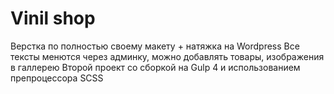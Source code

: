 # Vinil shop
Верстка по полностью своему макету + натяжка на Wordpress
Все тексты менются через админку, можно добавлять товары, изображения в галлерею
Второй проект со сборкой на Gulp 4 и использованием препроцессора SCSS
